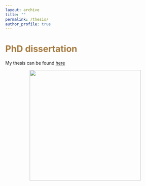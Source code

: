 ```yaml
---
layout: archive
title: ""
permalink: /thesis/
author_profile: true
---
```


# <span style="color:#a67b40"> PhD dissertation </span>

My thesis can be found [here]([https://osf.io/preprints/socarxiv/7edp4_v1](https://cadmus.eui.eu/entities/publication/3c4e3998-e51f-40f0-a0e3-24ed7850dd8d))

<div align="center">
<img src="http://gaiaghirardi.github.io/images/re.jpeg" width="350" />
</div>


